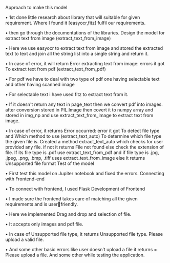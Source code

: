 Approach to make this model 

• 1st done little research about library that will suitable for given requirement. Where I found
it [easyocr,fitz] fulfil our requirements.


• then go through the documentations of the libraries.
Design the model for extract text from image (extract_text_from_image) 


• Here we use easyocr to extract text from image and stored the extracted text to text and join 
all the string list into a single string and return it.


• In case of error, it will return Error extracting text from image: errors it got
To extract text from pdf (extract_text_from_pdf)


• For pdf we have to deal with two type of pdf one having selectable text and other having 
scanned image 


• For selectable text i have used fitz to extract text from it. 


• If it doesn't return any text in page_text then we convert pdf into images. after conversion 
stored in PIL.Image then covert it to numpy array and stored in img_np and use 
extract_text_from_image to extract text from image.


• In case of error, it returns Error occurred: error it got
To detect file type and Which method to use (extract_text_auto) 
To determine which file type the given file is. Created a method extract_text_auto which checks for
user provided any file. if not it returns File not found else check the extension of file. If its file type is
.pdf use extract_text_from_pdf and if file type is .jpg, .jpeg, .png, .bmp, .tiff uses 
extract_text_from_image else it returns Unsupported file format
Test of the model


• First test this model on Jupiter notebook and fixed the errors.
Connecting with Frontend-end


• To connect with frontend, I used Flask
Development of Frontend


• I made sure the frontend takes care of matching all the given requirements and is userfriendly.


• Here we implemented Drag and drop and selection of file.


• It accepts only images and pdf file.


• In case of Unsupported file type, it returns Unsupported file type. Please upload a valid file.


• And some other basic errors like user doesn’t upload a file it returns = Please upload a file.
And some other while testing the application.
